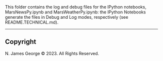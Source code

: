 This folder contains the log and debug files for the IPython notebooks, MarsNewsPy.ipynb and MarsWeatherPy.ipynb: the IPython Notebooks generate the files in Debug and Log modes, respectively (see README.TECHNICAL.md).

----

## Copyright

N. James George © 2023. All Rights Reserved.
